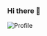 ### Hi there 👋
![Profile](https://github-readme-stats.vercel.app/api?username=pengzhile&show_icons=true&theme=dark)
